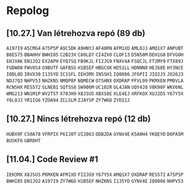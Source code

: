 # Repolog

## [10.27.] Van létrehozva repó (89 db)

`A197I9` `A5CMG4` `A75P5P` `A9CSDK` `A9HNYJ` `AF48RN` `AFM1XD` `AMLOJJ` `AMQ1X7` `ANPUBT` `B6ES75` `BBAHHV` `BWHI85` `C2B23X` `C80LD7` `CI4ZXO` `CLOF13` `D5N50M` `DEH1G0` `DFVGOH` `EHJVAK` `EN1JO2` `EX2APH` `EYQ7SQ` `FB9KJL` `FI2JG9` `FNXV4A` `FSQCJL` `FT2MY9` `FTX89J` `FUDWO8` `FWV0S4` `G9BUTF` `GAFBSG` `H1B5EF` `HBGCXK` `HD51LL` `HDNNN8` `HEJ68E` `HY3NCE` `I0DL0D` `I0VX30` `I135YD` `IC1SFL` `IEH3MX` `IN5SH1` `IQ0806` `JF6PII` `JIO2J5` `JO26J3` `NDJ7Q3` `NHPV53` `NHZKNS` `NMQP8F` `NQMECW` `O75HNX` `OXDRAP` `PFVL99` `PKMXEN` `PM0VLA` `RCN5HX` `RES572` `SLNEB1` `SQTSS8` `SW906M` `UC102R` `UL4JAN` `UQY4J8` `V8K90F` `WKV6NL` `WMG213` `WN1M1P` `WV2TST` `X70JH9` `X8JSUS` `XBXS8E` `XLE4EJ` `XRFKOX` `XUJ2DS` `Y67Y5X` `Y6L0JJ` `YR1IG6` `YZOA94` `ZCLSLM` `ZJAYSP` `ZY7W6D` `ZYEQ12` 

## [10.27.] Nincs létrehozva repó (12 db)

`HUBX9F` `CS0A78` `VFRPIX` `P6IJ0T` `UI2063` `DDB2DA` `GYNV4E` `K5A0H4` `YKQEYD` `D6PA5M` `BUSKF6` `GBROHT`

## [11.04.] Code Review #1
`IEH3MX` `X8JSUS` `PKMXEN` `AFM1XD` `FI2JG9` `Y67Y5X` `AMQ1X7` `OXDRAP` `RES572` `A75P5P` `BWHI85` `EN1JO2` `A197I9` `ZY7W6D` `H1B5EF` `NHZKNS` `I135YD` `GYNV4E` `IQ0806` `NHPV53`